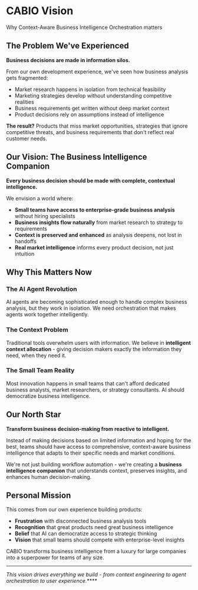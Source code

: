 # CABIO Vision

Why Context-Aware Business Intelligence Orchestration matters

## The Problem We've Experienced

**Business decisions are made in information silos.**

From our own development experience, we've seen how business analysis gets fragmented:

- Market research happens in isolation from technical feasibility
- Marketing strategies develop without understanding competitive realities  
- Business requirements get written without deep market context
- Product decisions rely on assumptions instead of intelligence

**The result?** Products that miss market opportunities, strategies that ignore competitive threats, and business requirements that don't reflect real customer needs.

## Our Vision: The Business Intelligence Companion

**Every business decision should be made with complete, contextual intelligence.**

We envision a world where:

- **Small teams have access to enterprise-grade business analysis** without hiring specialists
- **Business insights flow naturally** from market research to strategy to requirements
- **Context is preserved and enhanced** as analysis deepens, not lost in handoffs
- **Real market intelligence** informs every product decision, not just intuition

## Why This Matters Now

### The AI Agent Revolution

AI agents are becoming sophisticated enough to handle complex business analysis, but they work in isolation. We need orchestration that makes agents work together intelligently.

### The Context Problem  

Traditional tools overwhelm users with information. We believe in **intelligent context allocation** - giving decision makers exactly the information they need, when they need it.

### The Small Team Reality

Most innovation happens in small teams that can't afford dedicated business analysts, market researchers, or strategy consultants. AI should democratize business intelligence.

## Our North Star

**Transform business decision-making from reactive to intelligent.**

Instead of making decisions based on limited information and hoping for the best, teams should have access to comprehensive, context-aware business intelligence that adapts to their specific needs and market conditions.

We're not just building workflow automation - we're creating a **business intelligence companion** that understands context, preserves insights, and enhances human decision-making.

## Personal Mission

This comes from our own experience building products:

- **Frustration** with disconnected business analysis tools
- **Recognition** that great products need great business intelligence
- **Belief** that AI can democratize access to strategic thinking
- **Vision** that small teams should compete with enterprise-level insights

CABIO transforms business intelligence from a luxury for large companies into a superpower for teams of any size.

---

*This vision drives everything we build - from context engineering to agent orchestration to user experience.*****
